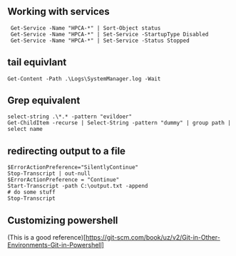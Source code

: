 ## Working with services

```
 Get-Service -Name "HPCA-*" | Sort-Object status
 Get-Service -Name "HPCA-*" | Set-Service -StartupType Disabled
 Get-Service -Name "HPCA-*" | Set-Service -Status Stopped
 ```

## tail equivlant 
```
Get-Content -Path .\Logs\SystemManager.log -Wait
```

## Grep equivalent
```
select-string .\*.* -pattern "evildoer"
Get-ChildItem -recurse | Select-String -pattern "dummy" | group path | select name
```

## redirecting output to a file
```
$ErrorActionPreference="SilentlyContinue"
Stop-Transcript | out-null
$ErrorActionPreference = "Continue"
Start-Transcript -path C:\output.txt -append
# do some stuff
Stop-Transcript
```

## Customizing powershell 

(This is a good reference)[https://git-scm.com/book/uz/v2/Git-in-Other-Environments-Git-in-Powershell]
